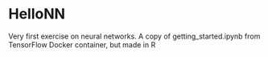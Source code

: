 # HelloNN
Very first exercise on neural networks. A copy of getting_started.ipynb from TensorFlow Docker container, but made in R
